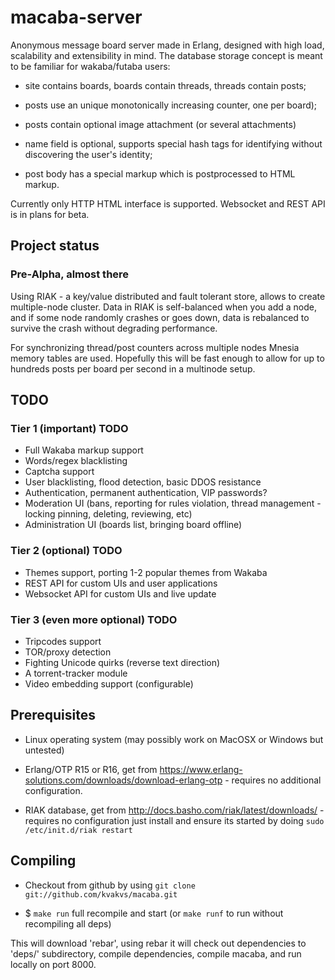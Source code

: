 # macaba-server

Anonymous message board server made in Erlang, designed with high load,
scalability and extensibility in mind. The database storage concept is meant to
be familiar for wakaba/futaba users:

* site contains boards, boards contain threads, threads contain posts;

* posts use an unique monotonically increasing counter, one per board);

* posts contain optional image attachment (or several attachments)

* name field is optional, supports special hash tags for identifying without
discovering the user's identity;

* post body has a special markup which is postprocessed to HTML markup.

Currently only HTTP HTML interface is supported. Websocket and REST API is in
plans for beta.

## Project status

### Pre-Alpha, almost there

Using RIAK - a key/value distributed and fault tolerant store, allows to create
multiple-node cluster. Data in RIAK is self-balanced when you add a node, and
if some node randomly crashes or goes down, data is rebalanced to survive the
crash without degrading performance.

For synchronizing thread/post counters across multiple nodes Mnesia memory
tables are used. Hopefully this will be fast enough to allow for up to hundreds
posts per board per second in a multinode setup.

## TODO

### Tier 1 (important) TODO

*   Full Wakaba markup support
*   Words/regex blacklisting
*   Captcha support
*   User blacklisting, flood detection, basic DDOS resistance
*   Authentication, permanent authentication, VIP passwords?
*   Moderation UI (bans, reporting for rules violation, thread management -
    locking pinning, deleting, reviewing, etc)
*   Administration UI (boards list, bringing board offline)

### Tier 2 (optional) TODO

*   Themes support, porting 1-2 popular themes from Wakaba
*   REST API for custom UIs and user applications
*   Websocket API for custom UIs and live update

### Tier 3 (even more optional) TODO

*   Tripcodes support
*   TOR/proxy detection
*   Fighting Unicode quirks (reverse text direction)
*   A torrent-tracker module
*   Video embedding support (configurable)

## Prerequisites

* Linux operating system (may possibly work on MacOSX or Windows but untested)

* Erlang/OTP R15 or R16, get from
https://www.erlang-solutions.com/downloads/download-erlang-otp - requires no
additional configuration.

* RIAK database, get from http://docs.basho.com/riak/latest/downloads/ -
requires no configuration just install and ensure its started by doing
`sudo /etc/init.d/riak restart`

## Compiling

* Checkout from github by using `git clone git://github.com/kvakvs/macaba.git`

* $ `make run` full recompile and start (or `make runf` to run without
recompiling all deps)

This will download 'rebar', using rebar it will check out dependencies to
'deps/' subdirectory, compile dependencies, compile macaba, and run locally
on port 8000.

